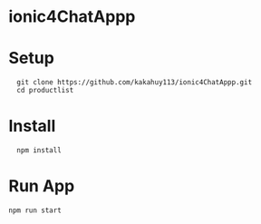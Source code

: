 # ionic4ChatAppp
# Setup
```
  git clone https://github.com/kakahuy113/ionic4ChatAppp.git
  cd productlist
```
# Install
```
  npm install
```
# Run App
  ```
  npm run start
  ```
